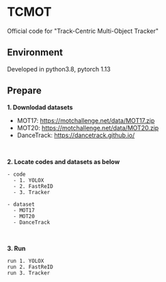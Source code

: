 # TCMOT
Official code for "Track-Centric Multi-Object Tracker"


## Environment
Developed in python3.8, pytorch 1.13


## Prepare
**1. Downlodad datasets**
  - MOT17: https://motchallenge.net/data/MOT17.zip
  - MOT20: https://motchallenge.net/data/MOT20.zip
  - DanceTrack: https://dancetrack.github.io/

<br />

**2. Locate codes and datasets as below**
```
- code
  - 1. YOLOX
  - 2. FastReID
  - 3. Tracker

- dataset
  - MOT17
  - MOT20
  - DanceTrack
```

<br />

**3. Run**
```
run 1. YOLOX
run 2. FastReID
run 3. Tracker
```
